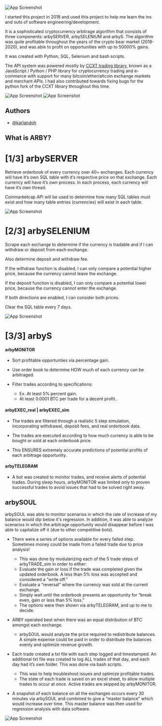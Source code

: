 ![App Screenshot](https://raw.githubusercontent.com/karlandoh/ARBY/master/Readme%20Diagrams/Logo%20Inverted%20Small.jpg)




I started this project in 2018 and used this project to help me learn the ins and outs of software engineering/development.

It is a sophisticated cryptocurrency arbitrage algorithm that consists of three components: arbySERVER, arbySELENIUM and arbyS. The algorithm was quite profitable throughout the years of the crypto bear market (2018-2020), and was able to profit on opportunities with up to 50000% gains.

It was created with Python, SQL, Selenium and bash scripts.

The API system was powered mostly by [CCXT trading library](https://github.com/ccxt/ccxt), known as a JavaScript / Python / PHP library for cryptocurrency trading and e-commerce with support for many bitcoin/ether/altcoin exchange markets and merchant APIs. I had also contributed towards fixing bugs for the python fork of the CCXT library throughout this time.


![App Screenshot](https://raw.githubusercontent.com/karlandoh/ARBY/master/Readme%20Diagrams/Final%20Project.jpg)
![App Screenshot](https://raw.githubusercontent.com/karlandoh/ARBY/master/Readme%20Diagrams/Diagram.jpg)
## Authors

- [@karlandoh](https://www.github.com/karlandoh)


## What is ARBY?

# [1/3] arbySERVER
Retrieve orderbook of every currency over 40+ exchanges.
Each currency will have it’s own SQL table with it’s respective price on that exchange.
Each currency will have it’s own process. In each process, each currency will have it’s own thread.

Coinmarketcap API will be used to determine how many SQL tables must exist and how many table entries (currencies) will exist in each table.

![App Screenshot](https://raw.githubusercontent.com/karlandoh/ARBY/master/Readme%20Diagrams/arbySERVER.jpg)



# [2/3] arbySELENIUM
Scrape each exchange to determine if the currency is tradable and if I can withdraw or deposit from each exchange.

Also determine deposit and withdraw fee.

If the withdraw function is disabled, I can only compare a potential higher price, because the currency cannot leave the exchange.

If the deposit function is disabled, I can only compare a potential lower price, because the currency cannot enter the exchange.

If both directions are enabled, I can consider both prices.

Clear the SQL table every 7 days.

![App Screenshot](https://raw.githubusercontent.com/karlandoh/ARBY/master/Readme%20Diagrams/arbySELENIUM.jpg)

# [3/3] arbyS
#### arbyMONITOR

* Sort profitable opportunties via percentage gain.
* Use order book to determine HOW much of each currency can be arbitraged.

* Filter trades according to specifications:
    * Ex. At least 5% percent gain.
    * At least 0.0001 BTC per trade for a decent profit..

#### arbyEXEC_real | arbyEXEC_sim

* The trades are filtered through a realistic 5 step simulation, incorporating withdrawal, deposit fees, and real orderbook data.

* The trades are executed according to how much currency is able to be bought or sold at each orderbook price.

* This ENSURES extremely accurate predictions of potential profits of each arbitrage opportunity.

#### arbyTELEGRAM

-	A bot was created to monitor trades, and receive alerts of potential trades. During sleep hours, arbyMONITOR was limited only to proven successful trades to avoid issues that had to be solved right away.
## arbySOUL

arbySOUL was able to monitor scenarios in which the rate of increase of my balance would dip below it's regression. In addition, it was able to analyze scenarios in which the arbitrage opportunity would disappear before I was able to capitalize off it (due to other competitive bots).

*   There were a series of options available for every failed step. Sometimes money could be made from a failed trade due to price analysis!
    * This was done by modularizing each of the 5 trade steps of arbyTRADE_sim in order to either:
    * Evaluate the gain or loss if the trade was completed given the updated orderbook. A less than 5% loss was accepted and considered a “write off.”
    * Evaluate a “reversal” where the currency was sold at the current exchange.
    * Simply wait until the orderbook presents an opportunity for “break even, gain or less than 5% loss.”
    * The options were then shown via arbyTELEGRAM, and up to me to decide.

* ARBY operated best when there was an equal distribution of BTC amongst each exchange.
    * arbySOUL would analyze the price required to redistribute balances. A simple expense could be paid in order to distribute the balances evenly and optimize revenue growth.

* Each trade created a txt file with each step logged and timestamped. An additional txt file was created to log ALL trades of that day, and each day had it’s own folder. This was done via bash scripts.
    * This was to help troubleshoot issues and optimize profitable trades.
    * The state of each trade is saved on an excel sheet, to allow multiple trades to occur at once. Active trades are skipped by arbyMONITOR.
    
* A snapshot of each balance on all the exchanges occurs every 30 minutes via arbySOUL and combined to give a “master balance” which would increase over time. This master balance was then used for regression analysis with data software.

![App Screenshot](https://raw.githubusercontent.com/karlandoh/ARBY/master/Readme%20Diagrams/arbyS.jpg)
